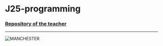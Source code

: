 # J25-programming


### [Repository of the teacher](https://github.com/d-prieto/J25-Programming)

------------------------------------------------------------------------------------------------------------------------------

![MANCHESTER](https://upload.wikimedia.org/wikipedia/en/thumb/e/eb/Manchester_City_FC_badge.svg/380px-Manchester_City_FC_badge.svg.png)
